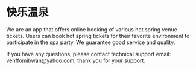 # 快乐温泉

We are an app that offers online booking of various hot spring venue tickets. Users can book hot spring tickets for their favorite environment to participate in the spa party. We guarantee good service and quality.

If you have any questions, please contact technical support email: venffomibwan@yahoo.com, thank you for your support.
